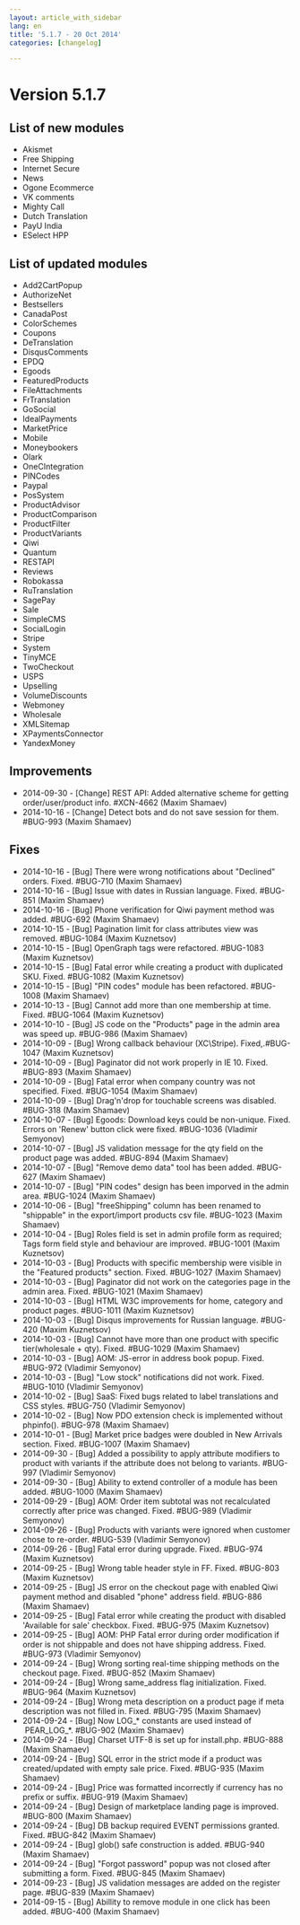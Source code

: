 ```yaml
---
layout: article_with_sidebar
lang: en
title: '5.1.7 - 20 Oct 2014'
categories: [changelog]

---
```




# Version 5.1.7

## List of new modules

*   Akismet
*   Free Shipping
*   Internet Secure
*   News
*   Ogone Ecommerce
*   VK comments
*   Mighty Call
*   Dutch Translation
*   PayU India
*   ESelect HPP

## List of updated modules

*   Add2CartPopup
*   AuthorizeNet
*   Bestsellers
*   CanadaPost
*   ColorSchemes
*   Coupons
*   DeTranslation
*   DisqusComments
*   EPDQ
*   Egoods
*   FeaturedProducts
*   FileAttachments
*   FrTranslation
*   GoSocial
*   IdealPayments
*   MarketPrice
*   Mobile
*   Moneybookers
*   Olark
*   OneCIntegration
*   PINCodes
*   Paypal
*   PosSystem
*   ProductAdvisor
*   ProductComparison
*   ProductFilter
*   ProductVariants
*   Qiwi
*   Quantum
*   RESTAPI
*   Reviews
*   Robokassa
*   RuTranslation
*   SagePay
*   Sale
*   SimpleCMS
*   SocialLogin
*   Stripe
*   System
*   TinyMCE
*   TwoCheckout
*   USPS
*   Upselling
*   VolumeDiscounts
*   Webmoney
*   Wholesale
*   XMLSitemap
*   XPaymentsConnector
*   YandexMoney

## Improvements

*   2014-09-30 - [Change] REST API: Added alternative scheme for getting order/user/product info. #XCN-4662 (Maxim Shamaev)
*   2014-10-16 - [Change] Detect bots and do not save session for them. #BUG-993 (Maxim Shamaev)

## Fixes

*   2014-10-16 - [Bug] There were wrong notifications about "Declined" orders. Fixed. #BUG-710 (Maxim Shamaev)
*   2014-10-16 - [Bug] Issue with dates in Russian language. Fixed. #BUG-851 (Maxim Shamaev)
*   2014-10-16 - [Bug] Phone verification for Qiwi payment method was added. #BUG-692 (Maxim Shamaev)
*   2014-10-15 - [Bug] Pagination limit for class attributes view was removed. #BUG-1084 (Maxim Kuznetsov)
*   2014-10-15 - [Bug] OpenGraph tags were refactored. #BUG-1083 (Maxim Kuznetsov)
*   2014-10-15 - [Bug] Fatal error while creating a product with duplicated SKU. Fixed. #BUG-1082 (Maxim Kuznetsov)
*   2014-10-15 - [Bug] "PIN codes" module has been refactored. #BUG-1008 (Maxim Shamaev)
*   2014-10-13 - [Bug] Cannot add more than one membership at time. Fixed. #BUG-1064 (Maxim Kuznetsov)
*   2014-10-10 - [Bug] JS code on the "Products" page in the admin area was speed up. #BUG-986 (Maxim Shamaev)
*   2014-10-09 - [Bug] Wrong callback behaviour (XC\Stripe). Fixed,.#BUG-1047 (Maxim Kuznetsov)
*   2014-10-09 - [Bug] Paginator did not work properly in IE 10\. Fixed. #BUG-893 (Maxim Shamaev)
*   2014-10-09 - [Bug] Fatal error when company country was not specified. Fixed. #BUG-1054 (Maxim Shamaev)
*   2014-10-09 - [Bug] Drag'n'drop for touchable screens was disabled. #BUG-318 (Maxim Shamaev)
*   2014-10-07 - [Bug] Egoods: Download keys could be non-unique. Fixed. Errors on 'Renew' button click were fixed. #BUG-1036 (Vladimir Semyonov)
*   2014-10-07 - [Bug] JS validation message for the qty field on the product page was added. #BUG-894 (Maxim Shamaev)
*   2014-10-07 - [Bug] "Remove demo data" tool has been added. #BUG-627 (Maxim Shamaev)
*   2014-10-07 - [Bug] "PIN codes" design has been imporved in the admin area. #BUG-1024 (Maxim Shamaev)
*   2014-10-06 - [Bug] "freeShipping" column has been renamed to "shippable" in the export/import products csv file. #BUG-1023 (Maxim Shamaev)
*   2014-10-04 - [Bug] Roles field is set in admin profile form as required; Tags form field style and behaviour are improved. #BUG-1001 (Maxim Kuznetsov)
*   2014-10-03 - [Bug] Products with specific membership were visible in the "Featured products" section. Fixed. #BUG-1027 (Maxim Shamaev)
*   2014-10-03 - [Bug] Paginator did not work on the categories page in the admin area. Fixed. #BUG-1021 (Maxim Shamaev)
*   2014-10-03 - [Bug] HTML W3C improvements for home, category and product pages. #BUG-1011 (Maxim Kuznetsov)
*   2014-10-03 - [Bug] Disqus improvements for Russian language. #BUG-420 (Maxim Kuznetsov)
*   2014-10-03 - [Bug] Cannot have more than one product with specific tier(wholesale + qty). Fixed. #BUG-1029 (Maxim Shamaev)
*   2014-10-03 - [Bug] AOM: JS-error in address book popup. Fixed. #BUG-972 (Vladimir Semyonov)
*   2014-10-03 - [Bug] "Low stock" notifications did not work. Fixed. #BUG-1010 (Vladimir Semyonov)
*   2014-10-02 - [Bug] SaaS: Fixed bugs related to label translations and CSS styles. #BUG-750 (Vladimir Semyonov)
*   2014-10-02 - [Bug] Now PDO extension check is implemented without phpinfo(). #BUG-978 (Maxim Shamaev)
*   2014-10-01 - [Bug] Market price badges were doubled in New Arrivals section. Fixed. #BUG-1007 (Maxim Shamaev)
*   2014-09-30 - [Bug] Added a possibility to apply attribute modifiers to product with variants if the attribute does not belong to variants. #BUG-997 (Vladimir Semyonov)
*   2014-09-30 - [Bug] Ability to extend controller of a module has been added. #BUG-1000 (Maxim Shamaev)
*   2014-09-29 - [Bug] AOM: Order item subtotal was not recalculated correctly after price was changed. Fixed. #BUG-989 (Vladimir Semyonov)
*   2014-09-26 - [Bug] Products with variants were ignored when customer chose to re-order. #BUG-539 (Vladimir Semyonov)
*   2014-09-26 - [Bug] Fatal error during upgrade. Fixed. #BUG-974 (Maxim Kuznetsov)
*   2014-09-25 - [Bug] Wrong table header style in FF. Fixed. #BUG-803 (Maxim Kuznetsov)
*   2014-09-25 - [Bug] JS error on the checkout page with enabled Qiwi payment method and disabled "phone" address field. #BUG-886 (Maxim Shamaev)
*   2014-09-25 - [Bug] Fatal error while creating the product with disabled 'Available for sale' checkbox. Fixed. #BUG-975 (Maxim Kuznetsov)
*   2014-09-25 - [Bug] AOM: PHP Fatal error during order modification if order is not shippable and does not have shipping address. Fixed. #BUG-973 (Vladimir Semyonov)
*   2014-09-24 - [Bug] Wrong sorting real-time shipping methods on the checkout page. Fixed. #BUG-852 (Maxim Shamaev)
*   2014-09-24 - [Bug] Wrong same_address flag initialization. Fixed. #BUG-964 (Maxim Kuznetsov)
*   2014-09-24 - [Bug] Wrong meta description on a product page if meta description was not filled in. Fixed. #BUG-795 (Maxim Shamaev)
*   2014-09-24 - [Bug] Now LOG_* constants are used instead of  PEAR_LOG_*. #BUG-902 (Maxim Shamaev)
*   2014-09-24 - [Bug] Charset UTF-8 is set up for install.php. #BUG-888 (Maxim Shamaev)
*   2014-09-24 - [Bug] SQL error in the strict mode if a product was created/updated with empty sale price. Fixed. #BUG-935 (Maxim Shamaev)
*   2014-09-24 - [Bug] Price was formatted incorrectly if currency has no prefix or suffix. #BUG-919 (Maxim Shamaev)
*   2014-09-24 - [Bug] Design of marketplace landing page is improved. #BUG-800 (Maxim Shamaev)
*   2014-09-24 - [Bug] DB backup required EVENT permissions granted. Fixed. #BUG-842 (Maxim Shamaev)
*   2014-09-24 - [Bug] glob() safe construction is added. #BUG-940 (Maxim Shamaev)
*   2014-09-24 - [Bug] "Forgot password" popup was not closed after submitting a form. Fixed. #BUG-845 (Maxim Shamaev)
*   2014-09-23 - [Bug] JS validation messages are added on the register page. #BUG-839 (Maxim Shamaev)
*   2014-09-15 - [Bug] Abillity to remove module in one click has been added. #BUG-400 (Maxim Shamaev)